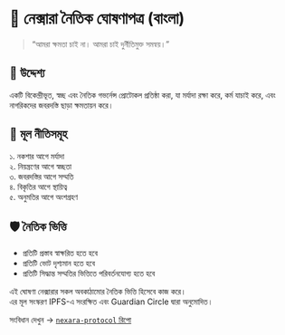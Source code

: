 # 📜 নেক্সারা নৈতিক ঘোষণাপত্র (বাংলা)

> “আমরা ক্ষমতা চাই না। আমরা চাই দুর্নীতিমুক্ত সমন্বয়।”

## 🎯 উদ্দেশ্য

একটি বিকেন্দ্রীভূত, স্বচ্ছ এবং নৈতিক গভর্নেন্স প্রোটোকল প্রতিষ্ঠা করা, যা মর্যাদা রক্ষা করে, কর্ম যাচাই করে, এবং নাগরিকদের জবরদস্তি ছাড়া ক্ষমতায়ন করে।

## 🧱 মূল নীতিসমূহ

১. নকশার আগে মর্যাদা  
২. নিয়ন্ত্রণের আগে স্বচ্ছতা  
৩. জবরদস্তির আগে সম্মতি  
৪. বিকৃতির আগে স্থায়িত্ব  
৫. অনুমতির আগে অংশগ্রহণ

## 🛡️ নৈতিক ভিত্তি

- প্রতিটি প্রস্তাব স্বাক্ষরিত হতে হবে  
- প্রতিটি ভোট দৃশ্যমান হতে হবে  
- প্রতিটি সিদ্ধান্ত সম্মতির ভিত্তিতে পরিবর্তনযোগ্য হতে হবে

এই ঘোষণা নেক্সারার সকল অবকাঠামোর নৈতিক ভিত্তি হিসেবে কাজ করে।  
এর মূল সংস্করণ IPFS-এ সংরক্ষিত এবং Guardian Circle দ্বারা অনুমোদিত।

সংবিধান দেখুন → [`nexara-protocol` রিপো](https://github.com/mj-nexara/nexara-protocol)
